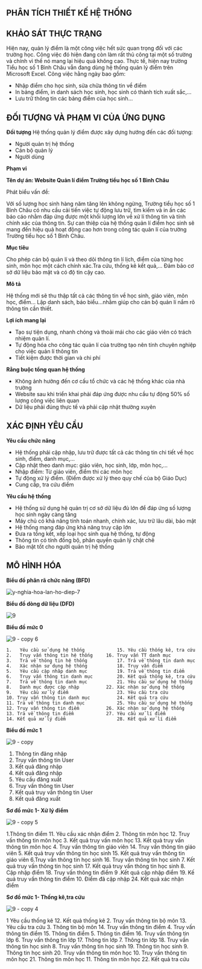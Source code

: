 ﻿## PHÂN TÍCH THIẾT KẾ HỆ THỐNG

## KHẢO SÁT THỰC TRẠNG

Hiện nay, quản lý điểm là một công việc hết sức quan trọng đối với các trường học. 
Công việc đó hiện đang còn làm rất thủ công tại một số trường và chính vì thế nó
mang lại hiệu quả không cao. Thực tế, hiện nay trường Tiểu học số 1 Bình Châu 
vẫn đang dùng hệ thống quản lý điểm trên Microsoft Excel. 
Công việc hằng ngày bao gồm:
<ul>
  <li>Nhập điểm cho học sinh, sửa chữa thông tin về điểm</li>
  <li>In bảng điểm, in danh sách học sinh, học sinh có thành tích xuất sắc,…</li>
  <li>Lưu trữ thông tin các bảng điểm của học sinh…</li>

</ul>

## ĐỐI TƯỢNG VÀ PHẠM VI CỦA ỨNG DỤNG

**Đối tượng**
Hệ thống quản lý điểm được xây dựng hướng đến các đối tượng:
<ul>
  <li>Người quản trị hệ thống</li>
  <li>Cán bộ quản lý</li>
  <li>Người dùng </li>

</ul>

**Phạm vi**

**Tên dự án: Website Quản lí điểm Trường tiểu học số 1 Bình Châu**

Phát biểu vấn đề: 

Với số lượng học sinh hàng năm tăng lên không ngừng, Trường tiểu học số 
1 Bình Châu có nhu cầu cải tiến việc tự động lưu trữ, tìm kiếm và in ấn các báo 
cáo nhằm đáp ứng được một khối lượng lớn về xử lí thông tin và tính chính xác 
của thông tin. Sự can thiệp của hệ thống quản lí điểm học sinh sẽ mang đến hiệu 
quả hoạt động cao hơn trong công tác quản lí của trường Trường tiểu học số 1 Bình Châu.

**Mục tiêu**

Cho phép cán bộ quản lí và theo dõi thông tin lí lịch, 
điểm của từng học sinh, môn học một cách chính xác.Tra cứu, thống kê kết quả,...
Đảm bảo cơ sở dữ liệu bảo mật và có độ tin cậy cao.  

**Mô tả**

Hệ thống mới sẽ thu thập tất cả các thông tin về học sinh, 
giáo viên, môn học, điểm…
Lập danh sách, báo biểu…nhằm giúp cho cán bộ quản lí 
nắm rõ thông tin cần thiết.

**Lợi ích mang lại**

<ul>
  <li>Tạo sự tiện dụng, nhanh chóng và thoải mái cho các giáo viên có trách nhiệm quản lí.</li>
  <li>Tự động hóa cho công tác quản lí của trường tạo nên tính chuyên nghiệp cho việc quản lí thông tin</li>
  <li>Tiết kiệm được thời gian và chi phí</li>

</ul>

**Rằng buộc tổng quan hệ thống**

<ul>
  <li>Không ảnh hưởng đến cơ cấu tổ chức và các hệ thống khác của nhà trường</li>
  <li>Website sau khi triển khai phải đáp ứng được nhu cầu tự động 50% số lượng công việc liên quan</li>
  <li>Dữ liệu phải đúng thực tế và phải cập nhật thường xuyên</li>

</ul>

## XÁC ĐỊNH YÊU CẦU

**Yêu cầu chức năng**
<ul>
  <li>Hệ thống phải cập nhập, lưu trữ được tất cả các thông tin chi tiết về học sinh, điểm, danh mục,…</li>
  <li>Cập nhật theo danh mục: giáo viên, học sinh, lớp, môn học,…</li>
  <li>Nhập điểm: Từ giáo viên, điểm thi các môn học</li>
  <li>Tự động xử lý điểm. (Điểm được xử lý theo quy chế của bộ Giáo Dục)</li>
  <li>Cung cấp, tra cứu điểm </li>
</ul>

**Yêu cầu hệ thống**
<ul>
  <li>Hệ thống sử dụng hệ quản trị cơ sở dữ liệu đủ lớn để đáp ứng số lượng học sinh ngày càng tăng</li>
  <li>Máy chủ có khả năng tính toán nhanh, chính xác, lưu trữ lâu dài, bảo mật</li>
  <li>Hệ thống mạng đáp ứng khả năng truy cập lớn</li>
  <li>Đưa ra tổng kết, xếp loại học sinh qua hệ thống, tự động</li>
  <li>Thông tin có tính đồng bộ, phân quyền quản lý chặt chẽ </li>
  <li>Bảo mật tốt cho người quản trị hệ thống </li>
</ul>

## MÔ HÌNH HÓA

**Biểu đồ phân rã chức năng (BFD)**

![y-nghia-hoa-lan-ho-diep-7](https://user-images.githubusercontent.com/27652065/27534843-7c5794bc-5a92-11e7-9680-53c3a7c7800e.jpg)

**Biểu đồ dòng dữ liệu (DFD)**

![9](https://user-images.githubusercontent.com/27652065/27535201-06edeb20-5a94-11e7-933b-0e636c5a0a1b.png)

**Biểu đồ mức 0**

![9 - copy 6](https://user-images.githubusercontent.com/27652065/27535246-3fb4e6d4-5a94-11e7-8673-7007b9276730.png)

	1.   Yêu cầu sử dụng hệ thống	         15. Yêu cầu thống kê, tra cứu
	2.   Truy vấn thông tin hệ thống	 16. Truy vấn TT danh mục
	3.   Trả về thông tin hệ thống	         17. Trả về thông tin danh mục
	4.   Xác nhận sử dụng hệ thống	         18. Truy vấn điểm
	5.   Yêu cầu cập nhâp danh mục	         19. Trả về thông tin điểm
	6.   Truy vấn thông tin danh mục         20. Kết quả thống kê, tra cứu
	7.   Trả về thông tin danh mục	         21. Yêu cầu sử dụng hệ thống
	8.   Danh mục được cập nhập	         22. Xác nhận sử dụng hệ thống
	9.   Yêu cầu xử lý điểm	                 23. Yêu cầu tra cứu
	10. Truy vấn thông tin danh mục          24. Kết quả tra cứu
	11. Trả về thông tin danh mục	         25. Yêu cầu sử dụng hệ thống
	12. Truy vấn thông tin điểm	         26. Xác nhận sử dụng hệ thống
	13. Trả về thông tin điểm	         27. Yêu cầu xử lí điểm
	14. Kết quả xử lý điểm	                 28. Kết quả xử lí điểm

**Biểu đồ mức 1**

![9 - copy](https://user-images.githubusercontent.com/27652065/27535369-c4cc9c86-5a94-11e7-9d54-92a93b2cb259.png)

1.	Thông tin đăng nhập
2.	Truy vấn thông tin User
3.	Kết quả đăng nhập
4.	Kết quả đăng nhập
5.	Yêu cầu đăng xuất
6.	Truy vấn thông tin User
7.	Kết quả truy vấn thông tin User
8.	Kết quả đăng xuất

**Sơ đồ mức 1- Xử lý điểm**

![9 - copy 5](https://user-images.githubusercontent.com/27652065/27535424-fb331692-5a94-11e7-97f0-786725330d24.png)

1.Thông tin điểm			11. Yêu cầu xác nhận điểm
2. Thông tin môn học			12. Truy vấn thông tin môn học
3. Kết quả truy vấn môn học		13. Kết quả truy vấn thông tin môn học
4. Truy vấn thông tin giáo viên		14. Truy vấn thông tin giáo viên
5. Kết quả truy vấn thông tin học sinh	15. Kết quả truy vấn thông tin giáo viên
6.Truy vấn thông tin học sinh		16. Truy vấn thông tin học sinh
7. Kết quả truy vấn thông tin học sinh	17. Kết quả truy vấn thông tin học sinh
8. Cập nhập điểm			18. Truy vấn thông tin điểm
9 .Kết quả cập nhập điểm		19. Kế quả truy vấn thông tin điểm
10. Điểm đã cập nhập			24. Kết quả xác nhận điểm


**Sơ đồ mức 1- Thống kê,tra cứu**

![9 - copy 4](https://user-images.githubusercontent.com/27652065/27535497-490f605a-5a95-11e7-80fe-59e2e7d510bf.png)

1 Yêu cầu thống kê		12. Kết quả thống kê
2. Truy vấn thông tin bộ môn	13. Yêu cầu tra cứu
3. Thông tin bộ môn		14. Truy vấn thông tin điểm
4. Truy vấn thông tin điểm	15. Thông tin điểm
5. Thông tin điểm		16. Truy vấn thông tin lớp
6. Truy vấn thông tin lớp	17. Thông tin lớp
7. Thông tin lớp		18. Truy vấn thông tin học sinh
8. Truy vấn thông tin học sinh	19. Thông tin học sinh
9. Thông tin học sinh		20. Truy vấn thông tin môn học
10. Truy vấn thông tin môn học	21. Thông tin môn học
11. Thông tin môn học		22. Kết quả tra cứu





